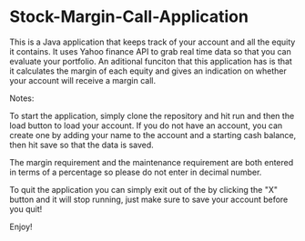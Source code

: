# Stock-Margin-Call-Application

This is a Java application that keeps track of your account and all the equity it contains. 
It uses Yahoo finance API to grab real time data so that you can evaluate your portfolio. An aditional funciton that this application has is 
that it calculates the margin of each equity and gives an indication on whether your account will receive a margin call. 

Notes:

To start the application, simply clone the repository and hit run and then the load button to load your account. If you do not have 
an account, you can create one by adding 
your name to the account and a starting cash balance, then hit save so that the data is saved. 

The margin requirement and the maintenance requirement are both entered in terms of a percentage so please do not enter in decimal number.

To quit the application you can simply exit out of the by clicking the "X" button and it will stop running, just make sure to save your account before you quit!

Enjoy!

